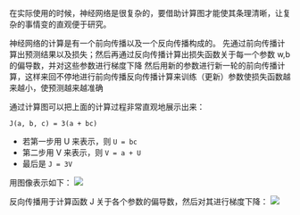 在实际使用的时候，神经网络是很复杂的，要借助计算图才能使其条理清晰，让复杂的事情变的直观便于研究。

神经网络的计算是有一个前向传播以及一个反向传播构成的。
先通过前向传播计算出预测结果以及损失；然后再通过反向传播计算出损失函数关于每一个参数 w,b 的偏导数，并对这些参数进行梯度下降
然后用新的参数进行新一轮的前向传播计算，这样来回不停地进行前向传播反向传播计算来训练（更新）参数使损失函数越来越小，使预测越来越准确

通过计算图可以把上面的计算过程非常直观地展示出来：

`J(a, b, c) = 3(a + bc)`
- 若第一步用 U 来表示，则 `U = bc`
- 第二步用 V 来表示，则 `V = a + U`
- 最后是 `J = 3V`

用图像表示如下：
![](https://img2018.cnblogs.com/blog/1446249/202001/1446249-20200119034442007-39937135.png)

反向传播用于计算函数 J 关于各个参数的偏导数，然后对其进行梯度下降：
![](https://img2018.cnblogs.com/blog/1446249/202001/1446249-20200119034703218-2017775265.png)
